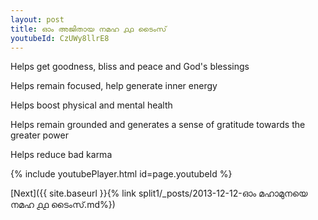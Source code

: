```yaml
---
layout: post
title: ഓം അജിതായ നമഹ ൧൧ ടൈംസ്
youtubeId: CzUWy8llrE8
---
```

 
 
Helps get goodness, bliss and peace and God's blessings
 
Helps remain focused, help generate inner energy 
 
Helps boost physical and mental health 
 
Helps remain grounded and generates a sense of gratitude towards the greater power 
 
Helps reduce bad karma
 
 
 
 


{% include youtubePlayer.html id=page.youtubeId %}
 
[Next]({{ site.baseurl }}{% link  split1/_posts/2013-12-12-ഓം മഹാമുനയെ നമഹ ൧൧ ടൈംസ്.md%})
 
